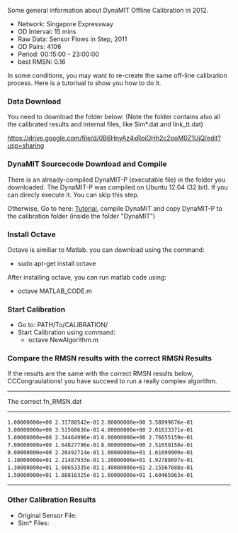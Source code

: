 Some general information about DynaMIT Offline Calibration in 2012.

  - Network: Singapore Expressway
  - OD Interval: 15 mins
  - Raw Data: Sensor Flows in Step, 2011
  - OD Pairs: 4106
  - Period: 00:15:00 - 23:00:00
  - best RMSN: 0.16

In some conditions, you may want to re-create the same off-line
calibration process. Here is a tutoriual to show you how to do it.

### Data Download

You need to download the folder below: (Note the folder contains also
all the calibrated results and internal files, like Sim\*.dat and
link_tt.dat)

<https://drive.google.com/file/d/0B6HnyAz4xRpiOHh2c2poM0Z1UjQ/edit?usp=sharing>

### DynaMIT Sourcecode Download and Compile

There is an already-compiled DynaMIT-P (executable file) in the folder
you downloaded. The DynaMIT-P was compiled on Ubuntu 12.04 (32 bit). If
you can direcly execute it. You can skip this step.

Otherwise, Go to here: [Tutorial](Tutorial "wikilink"), compile DynaMIT
and copy DynaMIT-P to the calibration folder (inside the folder
"DynaMIT")

### Install Octave

Octave is similiar to Matlab. you can download using the command:

  - sudo apt-get install octave

After installing octave, you can run matlab code using:

  - octave MATLAB_CODE.m

### Start Calibration

  - Go to: PATH/To/CALIBRATION/
  - Start Calibration using command:
      - octave NewAlgorithm.m

### Compare the RMSN results with the correct RMSN Results

If the results are the same with the correct RMSN results below,
CCCongraulations\! you have succeed to run a really complex algorithm.

-----

The correct fn_RMSN.dat

-----

`1.00000000e+00 2.31788542e-01`
`2.00000000e+00 3.58899676e-01`
`3.00000000e+00 3.51568636e-01`
`4.00000000e+00 2.01633371e-01`
`5.00000000e+00 2.34464996e-01`
`6.00000000e+00 2.76655159e-01`
`7.00000000e+00 1.64827796e-01`
`8.00000000e+00 2.51659158e-01`
`9.00000000e+00 2.20492714e-01`
`1.00000000e+01 1.61699909e-01`
`1.10000000e+01 2.21487933e-01`
`1.20000000e+01 1.92788697e-01`
`1.30000000e+01 1.60653335e-01`
`1.40000000e+01 2.15567688e-01`
`1.50000000e+01 1.88816325e-01`
`1.60000000e+01 1.60465063e-01`

-----

### Other Calibration Results

  - Original Sensor File:
  - Sim\* Files: